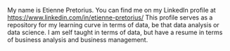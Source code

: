 My name is Etienne Pretorius. 
You can find me on my LinkedIn profile at https://www.linkedin.com/in/etienne-pretorius/
This profile serves as a repository for my learning curve in terms of data, be that data analysis or data science. 
I am self taught in terms of data, but have a resume in terms of business analysis and business management.
<!--
**Etaiva/Etaiva** is a ✨ _special_ ✨ repository because its `README.md` (this file) appears on your GitHub profile.

- 🔭 I’m currently working on ...
- 🌱 I’m currently learning ...
- 👯 I’m looking to collaborate on ...
- 🤔 I’m looking for help with ...
- 💬 Ask me about ...
- 📫 How to reach me: ...
- 😄 Pronouns: ...
- ⚡ Fun fact: ...
-->
